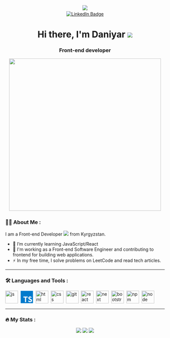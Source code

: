 <div id="header" align="center">
  <img src="https://media4.giphy.com/media/ve43TyDQ3B4me7d22z/200w.webp?cid=ecf05e47gca6igb1q0tnht54ojlz9pjwjxnwmz7cdafmtaim&rid=200w.webp&ct=g" width="280"/>
</div>
<div id="badges" align="center">
  <a href="https://www.linkedin.com/in/%D0%B4%D0%B0%D0%BD%D0%B8%D1%8F%D1%80-%D0%B0%D0%B5%D1%88%D0%B5%D0%B2-a3a537205/">
    <img src="https://img.shields.io/badge/LinkedIn-blue?style=for-the-badge&logo=linkedin&logoColor=white" alt="LinkedIn Badge"/>
  </a>
</div>
<div id="header" align="center">
	<h1>Hi there, I'm Daniyar <img src="https://media.giphy.com/media/hvRJCLFzcasrR4ia7z/giphy.gif" width="30px"/></h1>
	<h3>Front-end developer</h3>
</div>

<div align="center">
  <img src="https://media3.giphy.com/media/SvFocn0wNMx0iv2rYz/200w.webp?cid=ecf05e47l114tnmg4zvt3a6zqgoor6zus8g1zcc8wt7caimm&rid=200w.webp&ct=g" width="480" height="480"/>
	
</div>

### :woman_technologist: About Me :
I am a Front-end Developer <img src="https://media.giphy.com/media/WUlplcMpOCEmTGBtBW/giphy.gif" width="30"> from Kyrgyzstan.
- 🌱 I’m currently learning JavaScript/React
- :telescope: I'm working as a Front-end Software Engineer and contributing to frontend for building web applications.
- :zap: In my free time, I solve problems on LeetCode and read tech articles.

---

### :hammer_and_wrench: Languages and Tools :

<img src="https://cdn.jsdelivr.net/gh/devicons/devicon/icons/javascript/javascript-original.svg" title="js" width="40" height="40"/>&nbsp;
<img src="https://github.com/devicons/devicon/blob/master/icons/typescript/typescript-original.svg" title="ts" width="40" height="40"/>&nbsp;
<img src="https://cdn.jsdelivr.net/gh/devicons/devicon/icons/html5/html5-original.svg" title="html" width="40" height="40"/>&nbsp;
<img src="https://cdn.jsdelivr.net/gh/devicons/devicon/icons/css3/css3-original.svg" title="css" width="40" height="40"/>&nbsp;
<img src="https://cdn.jsdelivr.net/gh/devicons/devicon/icons/git/git-plain.svg" title="git" width="40" height="40"/>&nbsp;
<img src="https://cdn.jsdelivr.net/gh/devicons/devicon/icons/react/react-original.svg" title="react" width="40" height="40"/>&nbsp;
<img src="https://cdn.jsdelivr.net/gh/devicons/devicon/icons/nextjs/nextjs-line.svg" title="next" width="40" height="40"/>&nbsp;
<img src="https://cdn.jsdelivr.net/gh/devicons/devicon/icons/bootstrap/bootstrap-plain.svg" title="bootstrap" width="40" height="40"/>&nbsp;
<img src="https://cdn.jsdelivr.net/gh/devicons/devicon/icons/npm/npm-original-wordmark.svg" title="npm" width="40" height="40"/>&nbsp;
<img src="https://cdn.jsdelivr.net/gh/devicons/devicon/icons/nodejs/nodejs-original.svg" title="node" width="40" height="40"/>&nbsp;

---

### :fire: My Stats :

<div id="stat" align="center">
	<img src="https://github-profile-summary-cards.vercel.app/api/cards/profile-details?username=aeshevdaniyar&theme=github_dark"/>
	<img src="https://github-profile-summary-cards.vercel.app/api/cards/most-commit-language?username=aeshevdaniyar&theme=github_dark"/>
	<img src="https://github-profile-summary-cards.vercel.app/api/cards/stats?username=aeshevdaniyar&theme=github_dark"/>
</div>
<!--
**aeshevdaniyar/aeshevdaniyar** is a ✨ _special_ ✨ repository because its `README.md` (this file) appears on your GitHub profile.

Here are some ideas to get you started:

- 🔭 I’m currently working on ...
- 🌱 I’m currently learning ...
- 👯 I’m looking to collaborate on ...
- 🤔 I’m looking for help with ...
- 💬 Ask me about ...
- 📫 How to reach me: ...
- 😄 Pronouns: ...
- ⚡ Fun fact: ...
-->
